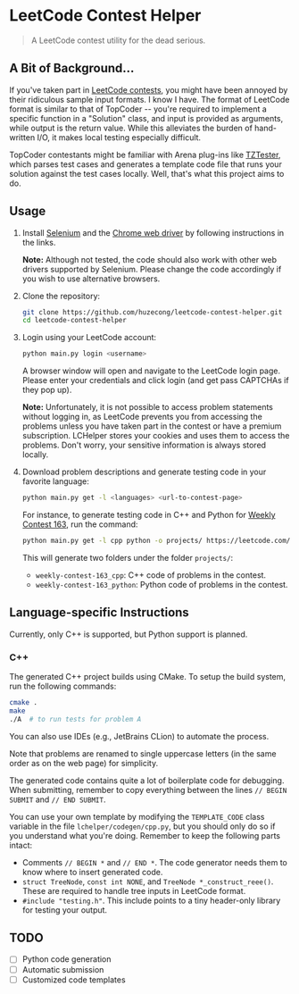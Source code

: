# LeetCode Contest Helper

> A LeetCode contest utility for the dead serious.


## A Bit of Background...

If you've taken part in [LeetCode contests](https://leetcode.com/contest/), you might have been annoyed by their
ridiculous sample input formats. I know I have. The format of LeetCode format is similar to that of TopCoder -- you're
required to implement a specific function in a "Solution" class, and input is provided as arguments, while output is the
return value. While this alleviates the burden of hand-written I/O, it makes local testing especially difficult.

TopCoder contestants might be familiar with Arena plug-ins like
[TZTester](https://community.topcoder.com/contest/classes/TZTester/TZTester.html), which parses test cases and
generates a template code file that runs your solution against the test cases locally. Well, that's what this project
aims to do.


## Usage

1. Install [Selenium](https://selenium-python.readthedocs.io/installation.html) and the
   [Chrome web driver](https://sites.google.com/a/chromium.org/chromedriver/downloads) by following instructions
   in the links.
   
   **Note:** Although not tested, the code should also work with other web drivers supported by Selenium. Please change
   the code accordingly if you wish to use alternative browsers.
2. Clone the repository:
   ```bash
   git clone https://github.com/huzecong/leetcode-contest-helper.git
   cd leetcode-contest-helper
   ```
3. Login using your LeetCode account:
   ```bash
   python main.py login <username>
   ```
   A browser window will open and navigate to the LeetCode login page. Please enter your credentials and click login
   (and get pass CAPTCHAs if they pop up).
   
   **Note:** Unfortunately, it is not possible to access problem statements without logging in, as LeetCode prevents you
   from accessing the problems unless you have taken part in the contest or have a premium subscription. LCHelper stores
   your cookies and uses them to access the problems. Don't worry, your sensitive information is always stored locally.
4. Download problem descriptions and generate testing code in your favorite language:
   ```bash
   python main.py get -l <languages> <url-to-contest-page>
   ```
   For instance, to generate testing code in C++ and Python for
   [Weekly Contest 163](https://leetcode.com/contest/weekly-contest-163), run the command:
   ```bash
   python main.py get -l cpp python -o projects/ https://leetcode.com/contest/weekly-contest-163
   ```
   This will generate two folders under the folder `projects/`:
   
   - `weekly-contest-163_cpp`: C++ code of problems in the contest.
   - `weekly-contest-163_python`: Python code of problems in the contest.


## Language-specific Instructions

Currently, only C++ is supported, but Python support is planned.

### C++

The generated C++ project builds using CMake. To setup the build system, run the following commands:
```bash
cmake .
make
./A  # to run tests for problem A
```
You can also use IDEs (e.g., JetBrains CLion) to automate the process.
 
Note that problems are renamed to single uppercase letters (in the same order as on the web page) for simplicity.

The generated code contains quite a lot of boilerplate code for debugging. When submitting, remember to copy everything
between the lines `// BEGIN SUBMIT` and `// END SUBMIT`.

You can use your own template by modifying the `TEMPLATE_CODE` class variable in the file `lchelper/codegen/cpp.py`, but
you should only do so if you understand what you're doing. Remember to keep the following parts intact:

- Comments `// BEGIN *` and `// END *`. The code generator needs them to know where to insert generated code.
- `struct TreeNode`, `const int NONE`, and `TreeNode *_construct_reee()`. These are required to handle tree inputs in
  LeetCode format.
- `#include "testing.h"`. This include points to a tiny header-only library for testing your output.


## TODO

- [ ] Python code generation
- [ ] Automatic submission 
- [ ] Customized code templates
